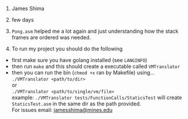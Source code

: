 1) James Shima
2) few days
3) `Pong.asm` helped me a lot again and just understanding how the stack frames are ordered was needed.

4) To run my project you should do the following
- first make sure you have golang installed (see `LANGINFO`)
- then run `make` and this should create a executable called `VMTranslator`
- then you can run the bin (`chmod +x` ran by Makefile) using...\
`./VMTranslator <path/to/dir>`\
or\
`./VMTranslator <path/to/single/vm/file>`\
example:
`./VMTranslator tests/FunctionCalls/StaticsTest` will create `StaticsTest.asm` in the same dir as the path provided.\
For issues email: jamesshima@mines.edu